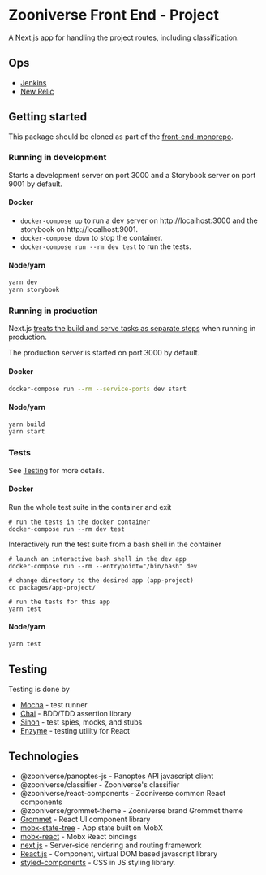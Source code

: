 # Zooniverse Front End - Project

A [Next.js](https://github.com/zeit/next.js) app for handling the project routes, including classification.

## Ops

- [Jenkins](https://jenkins.zooniverse.org/job/Zooniverse%20GitHub/job/front-end-monorepo/)
- [New Relic](https://rpm.newrelic.com/accounts/23619/applications/319037531)

## Getting started

This package should be cloned as part of the [front-end-monorepo](https://github.com/zooniverse/front-end-monorepo).

### Running in development

Starts a development server on port 3000 and a Storybook server on port 9001 by default.

#### Docker
- `docker-compose up` to run a dev server on http://localhost:3000 and the storybook on http://localhost:9001.
- `docker-compose down` to stop the container.
- `docker-compose run --rm dev test` to run the tests.

#### Node/yarn
```sh
yarn dev
yarn storybook
```
### Running in production

Next.js [treats the build and serve tasks as separate steps](https://github.com/zeit/next.js/#production-deployment) when running in production.

The production server is started on port 3000 by default.

#### Docker
```sh
docker-compose run --rm --service-ports dev start
````

#### Node/yarn
```sh
yarn build
yarn start
```

### Tests

See [Testing](#testing) for more details.

#### Docker
Run the whole test suite in the container and exit
```
# run the tests in the docker container
docker-compose run --rm dev test
```
Interactively run the test suite from a bash shell in the container
```
# launch an interactive bash shell in the dev app
docker-compose run --rm --entrypoint="/bin/bash" dev

# change directory to the desired app (app-project)
cd packages/app-project/

# run the tests for this app
yarn test
```

#### Node/yarn
```sh
yarn test
```

## <a name="testing"></a> Testing

  Testing is done by

  - [Mocha](https://mochajs.org/) - test runner
  - [Chai](https://www.chaijs.com/) - BDD/TDD assertion library
  - [Sinon](https://sinonjs.org) - test spies, mocks, and stubs
  - [Enzyme](https://airbnb.io/enzyme/) - testing utility for React

## Technologies

  - @zooniverse/panoptes-js - Panoptes API javascript client
  - @zooniverse/classifier - Zooniverse's classifier
  - @zooniverse/react-components - Zooniverse common React components
  - @zooniverse/grommet-theme - Zooniverse brand Grommet theme
  - [Grommet](https://v2.grommet.io/components) - React UI component library
  - [mobx-state-tree](https://github.com/mobxjs/mobx-state-tree/) - App state built on MobX
  - [mobx-react](https://github.com/mobxjs/mobx-react) - Mobx React bindings
  - [next.js](https://nextjs.org/) - Server-side rendering and routing framework
  - [React.js](https://reactjs.org/)  - Component, virtual DOM based javascript library
  - [styled-components](https://www.styled-components.com/) - CSS in JS styling library.
